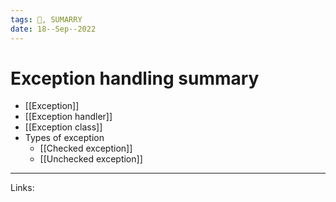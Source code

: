 ```yaml
---
tags: 🌱, SUMARRY
date: 18--Sep--2022
---
```


# Exception handling summary

- [[Exception]]
- [[Exception handler]]
- [[Exception class]]
- Types of exception
    - [[Checked exception]]
    - [[Unchecked exception]]

---
Links: 